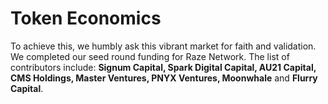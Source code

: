 # Token Economics

To achieve this, we humbly ask this vibrant market for faith and validation. We completed our seed round funding for Raze Network. The list of contributors include: **Signum Capital, Spark Digital Capital, AU21 Capital, CMS Holdings, Master Ventures, PNYX Ventures, Moonwhale** and **Flurry Capital**.
